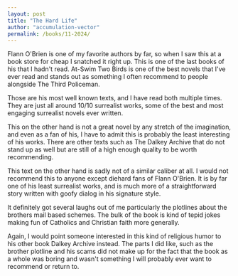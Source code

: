 ```yaml
---
layout: post
title: "The Hard Life"
author: "accumulation-vector"
permalink: /books/11-2024/
---
```


Flann O'Brien is one of my favorite authors by far, so when I saw this at a book store for cheap I snatched it right up. This is one of the last books of his that I hadn't read. At-Swim Two Birds is one of the best novels that I've ever read and stands out as something I often recommend to people alongside The Third Policeman. 

Those are his most well known texts, and I have read both multiple times. They are just all around 10/10 surrealist works, some of the best and most engaging surrealist novels ever written. 

This on the other hand is not a great novel by any stretch of the imagination, and even as a fan of his, I have to admit this is probably the least interesting of his works. There are other texts such as The Dalkey Archive that do not stand up as well but are still of a high enough quality to be worth recommending. 

This text on the other hand is sadly not of a similar caliber at all. I would not recommend this to anyone except diehard fans of Flann O'Brien. It is by far one of his least surrealist works, and is much more of a straightforward story written with goofy dialog in his signature style. 

It definitely got several laughs out of me particularly the plotlines about the brothers mail based schemes. The bulk of the book is kind of tepid jokes making fun of Catholics and Christian faith more generally. 

Again, I would point someone interested in this kind of religious humor to his other book Dalkey Archive instead. The parts I did like, such as the brother plotline and his scams did not make up for the fact that the book as a whole was boring and wasn't something I will probably ever want to recommend or return to.

